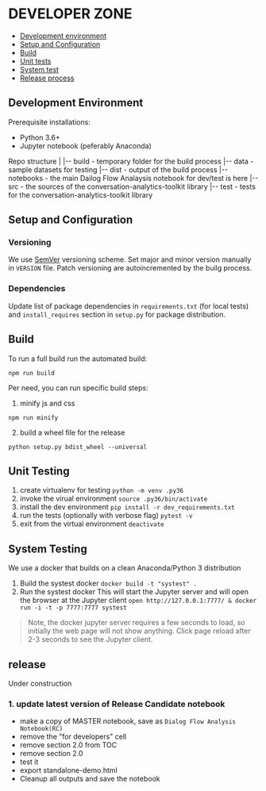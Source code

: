 # DEVELOPER ZONE

- [Development environment](#devenv)
- [Setup and Configuration](#setup)
- [Build](#build-script)
- [Unit tests](#unit-test)
- [System test](#sys-test)
- [Release process](#release)


<a id="devenv"></a> 

## Development Environment 
Prerequisite installations:
* Python 3.6+
* Jupyter notebook (peferably Anaconda)

Repo structure
|
|-- build - temporary folder for the build process
|-- data - sample datasets for testing
|-- dist - output of the build process
|-- notebooks - the main Dailog Flow Analaysis notebook for dev/test is here
|-- src - the sources of the conversation-analytics-toolkit library
|-- test - tests for the conversation-analytics-toolkit library

<a id="setup"></a> 

## Setup and Configuration
### Versioning
We use [SemVer](https://semver.org/) versioning scheme.  Set major and minor version manually in `VERSION` file.  Patch versioning are autoincremented by the builg process.

### Dependencies
Update list of package dependencies in `requirements.txt` (for local tests) and `install_requires` section in `setup.py` for package distribution.

<a id="build-script"></a> 

## Build
To run a full build  run the automated build:
```
npm run build
```

Per need, you can run specific build steps: 
1. minify js and css
```
npm run minify
```
2. build a wheel file for the release
```
python setup.py bdist_wheel --universal
```

<a id="unit-test"></a> 

## Unit Testing 
1. create virtualenv for testing
`python -m venv .py36`
2. invoke the virual environment
`source .py36/bin/activate`
3. install the dev environment
`pip install -r dev_requirements.txt`
4. run the tests (optionally with verbose flag)
`pytest -v`
5. exit from the virtual environment
`deactivate`

<a id="sys-test"></a> 

## System Testing 
We use a docker that builds on a clean Anaconda/Python 3 distribution
1. Build the systest docker
`docker build -t "systest" .`
3. Run the systest docker
This will start the Jupyter server and will open the browser at the Jupyter client
`open http://127.0.0.1:7777/ & docker run -i -t -p 7777:7777 systest`

> Note, the docker jupyter server requires a few seconds to load, so initially the web page will not show anything. Click page reload after 2-3 seconds to see the Jupyter client.
  
<a id="release"></a> 

## release
Under construction
### 1. update latest version of Release Candidate notebook
- make a copy of MASTER notebook, save as `Dialog Flow Analysis Notebook(RC)`
- remove the "for developers" cell
- remove section 2.0 from TOC
- remove section 2.0 
- test it
- export standalone-demo.html
- Cleanup all outputs and save the notebook
